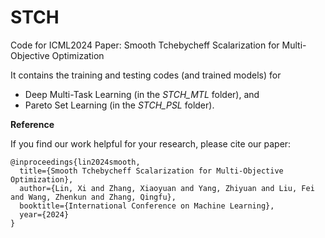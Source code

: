 # STCH

Code for ICML2024 Paper: Smooth Tchebycheff Scalarization for Multi-Objective Optimization

It contains the training and testing codes (and trained models) for

- Deep Multi-Task Learning (in the *STCH_MTL* folder), and
- Pareto Set Learning (in the *STCH_PSL* folder).


**Reference**

If you find our work helpful for your research, please cite our paper:
```
@inproceedings{lin2024smooth,
  title={Smooth Tchebycheff Scalarization for Multi-Objective Optimization},
  author={Lin, Xi and Zhang, Xiaoyuan and Yang, Zhiyuan and Liu, Fei and Wang, Zhenkun and Zhang, Qingfu},
  booktitle={International Conference on Machine Learning},
  year={2024}
}
```
